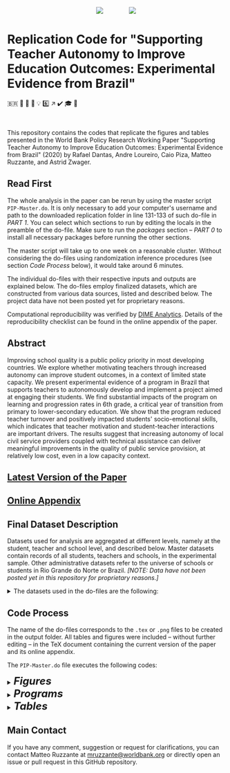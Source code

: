 
<p align="center">
	<img src="https://github.com/worldbank/brazil-pip-education/raw/master/img/WB_logo.png?raw=true")>
	&nbsp;&nbsp;&nbsp;&nbsp;&nbsp;&nbsp;&nbsp;&nbsp;&nbsp;&nbsp;&nbsp;&nbsp;&nbsp;
	<img src="https://github.com/worldbank/brazil-pip-education/raw/master/img/i2i.png?raw=true")
</p>

# Replication Code for "Supporting Teacher Autonomy to Improve Education Outcomes: Experimental Evidence from Brazil"
<span>&#x1f1e7;&#x1f1f7;</span> :school: :school_satchel: :book: :bulb: :six: :arrow_upper_right: :heavy_check_mark: :mortar_board: :money_with_wings:

&nbsp;

This repository contains the codes that replicate the figures and tables presented in the World Bank Policy Research Working Paper "Supporting Teacher Autonomy to Improve Education Outcomes: Experimental Evidence from Brazil" (2020) by Rafael Dantas, Andre Loureiro, Caio Piza, Matteo Ruzzante, and Astrid Zwager.


## Read First
The whole analysis in the paper can be rerun by using the master script `PIP-Master.do`. It is only necessary to add your computer's username and path to the downloaded replication folder in line 131-133 of such do-file in *PART 1*.
You can select which sections to run by editing the locals in the preamble of the do-file. Make sure to run the *packages* section &ndash; *PART 0* to install all necessary packages before running the other sections.

The master script will take up to one week on a reasonable cluster. Without considering the do-files using randomization inference procedures (see section *Code Process* below), it would take around 6 minutes.

The individual do-files with their respective inputs and outputs are explained below.
The do-files employ finalized datasets, which are constructed from various data sources, listed and described below.
The project data have not been posted yet for proprietary reasons.

Computational reproducibility was verified by [DIME Analytics](https://worldbank.github.io/dimeanalytics/code-review/). Details of the reproducibility checklist can be found in the online appendix of the paper.


## Abstract
Improving school quality is a public policy priority in most developing countries. We explore whether motivating teachers through increased autonomy can improve student outcomes, in a context of limited state capacity. We present experimental evidence of a program in Brazil that supports teachers to autonomously develop and implement a project aimed at engaging their students. We find substantial impacts of the program on learning and progression rates in 6th grade, a critical year of transition from primary to lower-secondary education. We show that the program reduced teacher turnover and positively impacted students' socio-emotional skills, which indicates that teacher motivation and student-teacher interactions are important drivers. The results suggest that increasing autonomy of local civil service providers coupled with technical assistance can deliver meaningful improvements in the quality of public service provision, at relatively low cost, even in a low capacity context.


## [Latest Version of the Paper](https://github.com/worldbank/brazil-pip-education/blob/master/pip.pdf)

## [Online Appendix](https://github.com/worldbank/brazil-pip-education/blob/master/pip_app.pdf)



## Final Dataset Description
Datasets used for analysis are aggregated at different levels, namely at the student, teacher and school level, and described below.
Master datasets contain records of all students, teachers and schools, in the experimental sample.
Other administrative datasets refer to the universe of schools or students in Rio Grande do Norte or Brazil.
*[NOTE: Data have not been posted yet in this repository for proprietary reasons.]*

<details>
	<summary>The datasets used in the do-files are the following:</summary>
	<ol>
		<li><code>original_sample.dta</code> contains the list of students and schools in the experimental sample. Source: project.</li>
		<li><code>master_studentlevel.dta</code> contains all the information at the student level. Sources: project, State Secretariat of Education (SEE) of Rio Grande do Norte (RN), <em>Instituto Nacional de Estudos e Pesquisas Educacionais Anísio Teixeira</em> (INEP) school census, <em>Sistema Integrado de Gestão da Educação</em> (SIGEduc) portal.</li>
		<li><code>master_schoollevel.dta</code>  contains all the information at the school level and the averages of numeric variables at the student level. Sources: project, SEE of RN, INEP school census, SIGEduc portal.</li>
		<li><code>master_teacherlevel.dta</code> contains all the information at the teacher level. Turnover dummies are in wide format at the teacher level. Sources: 2016 and 2017 INEP teacher censuses.</li>
		<li><code>scores_rescaled_ProvaBrasil.dta</code> contains test scores data rescaled by <em>Sistema de Avaliação da Educação Básica</em> (SAEB) or <em>Prova Brasil</em>. Source: SEE of RN.</li>
		<li><code>rates_panel.dta</code> is a panel of progression rates of schools in the experimental sample, containing also grades which were not targeted by the project, from 2015 to 2017. Source: SIGEduc.</li>
		<li><code>RN_students_panel.dta</code> is a panel of all students from RN created with census data from 2011 to 2017. Sources: 2011 to 2017 INEP school censuses. Raw data can be downloaded from <a href="http://portal.inep.gov.br/microdados" rel="nofollow">http://portal.inep.gov.br/microdados</a>.</li>
		<li><code>RN_salaries_2016.dta</code> contains data on 2016 salaries for RN. Source: <em>Relação Anual de Informações Sociais</em> (RAIS) from Ministry of Labour and Employment.</li>
		<li><code>Brazil_school_indicators.dta</code> contains school indicators, such as progression rates, age-grade distorsion and teacher permanence index, for all schools in Brazil from 2015 to 2017.  Source: INEP 2015-2017 school indicators. Raw data can be downloaded from <a href="http://portal.inep.gov.br/indicadores-educacionais" rel="nofollow">http://portal.inep.gov.br/indicadores-educacionais</a>.</li>
		<li><code>Brazil_rates.dta</code> contains progress rates by grade and state in Brazil. Source: INEP 2015 state indicators.</li>
		<li><code>Brazil_ProvaBrasil.dta</code> contains average SAEB scores for Brazil and RN by grade in 2013 and 2017. Source: INEP.</li>
		<li><code>Brazil_IDEB.dta</code> contains average state-school IDEBs by state in Brazil. Source: INEP. Raw data can be downloaded from <a href="http://ideb.inep.gov.br/" rel="nofollow">http://ideb.inep.gov.br/</a>.</li>
	</ol>
	<p>Datasets (1)-(6) are specific to the project evaluated in this paper, while (7)-(12) are information general to the school system and job market of RN and Brazil.</p>
</details>

##  Code Process
The name of the do-files corresponds to the `.tex` or `.png` files to be created in the output folder.
All tables and figures were included &ndash; without further editing &ndash; in the TeX document containing the current version of the paper and its online appendix.

The `PIP-Master.do` file executes the following codes:

<details title="figures">
	<summary>
		<font size="5">
			<strong><em>
				Figures
			</strong></em>
		</font>
	</summary>
	<ol>
		<li><code>fig1-grade_comparison.do</code> uses <code>RN_rates.dta</code> and plots Figure 1.</li>
		<li><code>fig2-IDEB_byState.do</code> uses <code>Brazil_IDEB.dta</code> and plots Figure 2.</li>
		<li><code>fig3-grant.do</code> uses <code>master_schoollevel.dta</code> and plots Figure 3.</li>
		<li>Figure 4 is produced by the R-script <code>Map with treament distribution.R</code>. This code uses identified data (which is not part of the final datasets) and requires you to have a Google API key to retrieve the base map. <em>[NOTE: The figure produced by R was then manually cropped and the clarity of the image adapted.]</em>.</li>
		<li><code>fig5-retention_grade6.do</code> uses <code>RN_students_panel.dta</code> and plots Figure 5 – Panels (a) and (b).</li>
		<li><code>fig6-implementation_byGrade.do</code> uses <code>master_schoollevel.dta</code> and plots Figure 6.</li>
		<li><code>figA1-predict_participation.do</code> uses <code>master_studentlevel.dta</code> and plots Figure A1.</li>
		<li><code>figA2-qreg_media_grade6.do</code> uses <code>master_studentlevel.dta</code>, estimates and plots Figure A2.</li>
		<li><code>figA3a-kdensity_grade6_byGender.do</code> uses <code>master_studentlevel.dta</code>, estimates and plots Figure A3 – Panel (a).</li>
		<li><code>figA3b-qreg_media_grade6_byGender.do</code> uses <code>master_studentlevel.dta</code>, estimates and plots Figure A3 – Panel (b).</li>
		<li><code>figA4-scatter_test_socio.do</code> uses <code>master_studentelevel.dta</code>, estimates and plots Figure A4 – Panels (a) and (b).</li>
		<li><code>figA5-itt_ProvaBrasil.do</code> uses <code>Brazil_ProvaBrasil.dta</code> and <code>scores_rescaled_ProvaBrasil.dta</code>, estimates and plots Figures A5 – Panels (a) and (b).</li>
		<li><code>figA6-itt_IDEB.do</code> uses <code>master_schoollevel.dta</code> and <code>Brazil_IDEB.dta</code>, estimates and plots Figure A6.</li>
		<li><code>figB1-kdensity_wage.do</code> uses <code>RN_salaries_2016.dta</code> and estimates and plots Figure B1.</li>
		<li><code>figC1-qreg_bySubject_grade6.do</code> uses <code>master_studentlevel.dta</code> estimates and plots Figure C1 – Panels (a), (b), (c), and (d).</li>
	</ol>
</details>

<details title="program">
	<summary>
		<font size="5">
			<strong><em>
				Programs
			</strong></em>
		</font>
	</summary>
	<ol>
	<li><code>blockdim.ado</code> defines a command to estimate block difference-in-means regressions. This is then employed in <code>tabC2-test_studentlevel_DIM.do</code> and <code>tabC7-socio_studentlevel_DIM.do</code>.</li>
	</ol>
</details>

<details title="tables">
	<summary>
		<font size="5">
			<strong><em>
				Tables
			</strong></em>
		</font>
	</summary>
	<ol>
		<li><code>tab1-sample.do</code> uses <code>original_sample.dta</code> and produces Table 1.</li>
		<li><code>tab2-baltab.do</code> uses <code>master_schoollevel.dta</code>, <code>master_teacherlevel.dta</code> and <code>master_studentlevel.dta</code>, estimates and produces Table 2 <em>[NOTE: This code may take a long time as it employs randomization inference techniques with 10,000 replications.]</em>.</li>
		<li><code>tab3-test_studentlevel.do</code> uses <code>master_studentlevel.dta</code>, estimates and produces Table 3.</li>
		<li><code>tab4-promotion.do</code> uses <code>master_schoollevel.dta</code>, estimates and produces Table 4.</li>
		<li><code>tab5-turnover_teacherlevel.do</code> uses <code>master_teacherlevel.dta</code>, estimates and produces Table 5.</li>
		<li><code>tab6-turnover.do</code> uses <code>master_studentlevel.dta</code>, <code>RN_students_panel.dta</code> and <code>master_teacherlevel.dta</code>, estimates and produces Table 6.</li>
		<li><code>tab7-spillover_other_grades.do</code> uses <code>RN_students_panel.dta</code> and <code>master_teacherlevel.dta</code>, estimates and produces Table 7.</li>
		<li><code>tab8-socio_studentlevel.do</code> uses <code>master_studentlevel.dta</code>, estimates and produces Table 8.</li>
		<li><code>tabA1-correlates_turnover.do</code> uses <code>Brazil_school_indicators.dta</code>, estimates and produces Table A1.</li>
		<li><code>tabA2-baltab_participation.do</code> uses <code>master_studentlevel.dta</code>, estimates and produces Table A2. <em>[NOTE: This code may take a long time as it employs randomization inference techniques with 10,000 replications.]</em>.</li>
		<li><code>tabA3,4-baltab_test_takers_schoollevel.do</code> uses uses <code>master_schoollevel.dta</code>, <code>master_teacherlevel.dta</code> and <code>master_studentlevel.dta</code>, estimates and produces Tables A3 and A4. <em>[NOTE: This code may take a long time as it employs randomization inference techniques with 10,000 replications.]</em>.</li>
		<li><code>tabA5-promotion_het_gender.do</code> uses <code>RN_students_panel.dta</code>, estimates and produces Table A5.</li>
		<li><code>tabA6-promotion_het.do</code> uses <code>master_schoollevel.dta</code>, estimates and produces Table A6.</li>
		<li><code>tabA7-retention_grade6_regs.do</code> estimates and produces Table A7.</li>
		<li><code>tabA8-predict_implementation.do</code> uses <code>master_schoollevel.dta</code>, estimates and produces Table A8.</li>
		<li><code>tabA9-clearance_certificate.do</code> uses <code>master_schoollevel.dta</code>, estimates and produces Table A9.</li>
		<li><code>tabB1-IDEB_schoollevel.do</code> uses <code>master_schoollevel.dta</code>, estimates and produces Table B1.</li>
		<li><code>tabC1-test_studentlevel_ctrl.do</code> uses <code>master_studentlevel.dta</code>, estimates and produces Table C1.</li>
		<li><code>tabC2-test_studentlevel_DIM.do</code> uses <code>master_studentlevel.dta</code>, estimates and produces Table C2.</li>
		<li><code>tabC3-test_studentlevel_IWE.do</code> uses <code>master_studentlevel.dta</code>, estimates and produces Table C3.</li>
		<li><code>tabC4-test_studentlevel_RWE.do</code> uses <code>master_studentlevel.dta</code>, estimates and produces Table C4.</li>
		<li><code>tabC5-test_schoollevel.do</code> uses <code>master_schoollevel.dta</code>, estimates and produces Table C5.</li>
		<li><code>tabC6-test_rescaled_studentlevel.do</code> uses <code>scores_rescaled_ProvaBrasil.dta</code>, estimates and produces Table C12.</li>
		<li><code>tabC7-promotion_other_grades.do</code> uses <code>rates_panel.dta</code>, <code>master_schoollevel.dta</code> and <code>RN_students_panel.dta</code>, estimates and produces Table C11.</li>
		<li><code>tabC8-socio_studentlevel_ctrl.do</code> uses <code>master_studentlevel.dta</code>, estimates and produces Table C6.</li>
		<li><code>tabC9-socio_studentlevel_DIM.do</code> uses <code>master_studentlevel.dta</code>, estimates and produces Table C7.</li>
		<li><code>tabC10-socio_studentlevel_IWE.do</code> uses <code>master_studentlevel.dta</code>, estimates and produces Table C8.</li>
		<li><code>tabC11-socio_studentlevel_RWE.do</code> uses <code>master_studentlevel.dta</code>, estimates and produces Table C9.</li>
		<li><code>tabC12-socio_schoollevel.do</code> uses <code>master_schoollevel.dta</code>, estimates and produces Table C10.</li>
	</ol>
</details>

## Main Contact
If you have any comment, suggestion or request for clarifications, you can contact Matteo Ruzzante at <a href="mailto:mruzzante@worldbank.org">mruzzante@worldbank.org</a> or directly open an issue or pull request in this GitHub repository.</p>
